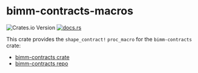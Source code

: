 # bimm-contracts-macros

![Crates.io Version](https://img.shields.io/crates/v/bimm-contracts-macros)
[![docs.rs](https://img.shields.io/docsrs/bimm-contracts-macros)](https://docs.rs/bimm-contracts-macros/latest/)

This crate provides the `shape_contract!` `proc_macro` for the `bimm-contracts` crate:
* [bimm-contracts crate](https://crates.io/crates/bimm-contracts)
* [bimm-contracts repo](https://github.com/crutcher/bimm/tree/main/crates/bimm-contracts)
